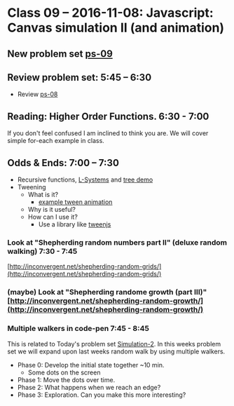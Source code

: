 # Class 09 – 2016-11-08: Javascript: Canvas simulation II (and animation)

## New problem set [ps-09](ps-09.html)



## Review problem set:  5:45 – 6:30 
* Review [ps-08](../08/ps-08.html) 


## Reading:  Higher Order Functions. 6:30 - 7:00
If you don't feel confused I am inclined to think you are. We will cover simple for-each example in class.


## Odds & Ends: 7:00 – 7:30
- Recursive functions, [L-Systems](https://en.wikipedia.org/wiki/L-system) and [tree demo](./tree.html)
- Tweening
    - What is it?
      - [example tween animation](./animation.html)
    - Why is it useful?
    - How can I use it?
      -  Use a library like [tweenjs](https://github.com/tweenjs/tween.js/)
 
### Look at "Shepherding random numbers part II" (deluxe random walking)  7:30 - 7:45
[http://inconvergent.net/shepherding-random-grids/](http://inconvergent.net/shepherding-random-grids/)                                

### (maybe) Look at "Shepherding randome growth (part III)" [http://inconvergent.net/shepherding-random-growth/](http://inconvergent.net/shepherding-random-growth/)

### Multiple walkers in code-pen 7:45 - 8:45
This is related to Today's problem set [Simulation-2](./ps-09.html). In this weeks problem set we will expand upon last weeks random walk by using multiple walkers.

- Phase 0: Develop the initial state together ~10 min.
    - Some dots on the screen
- Phase 1: Move the dots over time.
- Phase 2: What happens when we reach an edge?
- Phase 3: Exploration. Can you make this more interesting?

